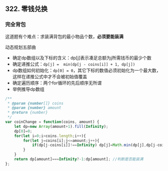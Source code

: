 ## 322. 零钱兑换

### 完全背包

这道题有个难点：求装满背包的最小物品个数，**必须要能装满**

动态规划五部曲

* 确定dp数组以及下标的含义：dp[j]表示凑足总额为j所需钱币的最少个数
* 确定递推公式：`dp[j] =  min(dp[j - coins[i]] + 1, dp[j])`
* dp数组如何初始化：`dp[0] = 0`，其它下标的数值必须初始化为一个最大数，这样在递推公式中才不会被初始值覆盖
* 确定遍历顺序：两个for循环的先后顺序无所谓
* 举例推导dp数组

```javascript
/**
 * @param {number[]} coins
 * @param {number} amount
 * @return {number}
 */
var coinChange = function(coins, amount) {
    let dp=new Array(amount+1).fill(Infinity);
    dp[0]=0;
    for(let i=0;i<coins.length;i++){
        for(let j=coins[i];j<=amount;j++){
            if(dp[j-coins[i]]!==Infinity) dp[j]=Math.min(dp[j],dp[j-coins[i]]+1);
        }
    }
    return dp[amount]===Infinity?-1:dp[amount]; //判断是否能装满
};
```

